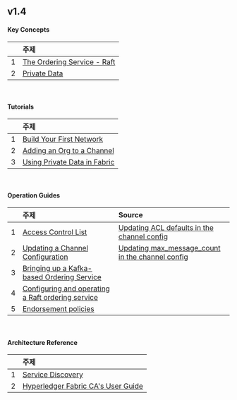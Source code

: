 ## v1.4

#### Key Concepts

|      | 주제                                                         |
| :--: | :----------------------------------------------------------- |
|  1   | [The Ordering Service - Raft](/prv/v1.4/doc/key_concept/raft.md) |
|  2   | [Private Data](/prv/v1.4/doc/key_concept/private_data.md)    |

<br>

#### Tutorials

|      | 주제                                                         |
| :--: | :----------------------------------------------------------- |
|  1   | [Build Your First Network](/prv/v1.4/doc/tutorials/build_your_first_network.md) |
|  2   | [Adding an Org to a Channel](/prv/v1.4/doc/tutorials/add_org_to_channel.md) |
|  3   | [Using Private Data in Fabric](/prv/v1.4/doc/tutorials/using_private_data_in_fabric.md) |

<br>

#### Operation Guides

|      | 주제                                                         | Source                                                       |
| :--: | :----------------------------------------------------------- | :----------------------------------------------------------- |
|  1   | [Access Control List](/prv/v1.4/doc/op_guides/access_control_list.md) | [Updating ACL defaults in the channel config](/prv/v1.4/doc/op_guides/updating_acl_defaults_in_the_channel_config.md) |
|  2   | [Updating a Channel Configuration](/prv/v1.4/doc/op_guides/updating_a_channel_configuration.md) | [Updating max_message_count in the channel config](/prv/v1.4/doc/op_guides/updating_max_message_count.md) |
|  3   | [Bringing up a Kafka-based Ordering Service](/prv/v1.4/doc/op_guides/kafka_service.md) |                                                              |
|  4   | [Configuring and operating a Raft ordering service](/prv/v1.4/doc/op_guides/raft_service.md) |                                                              |
|  5   | [Endorsement policies](/prv/v1.4/doc/op_guides/endorsement_policies.md) |                                                              |

<br>

#### Architecture Reference

|      | 주제                                                         |
| :--: | :----------------------------------------------------------- |
|  1   | [Service Discovery](/prv/v1.4/doc/archi_ref/service_discovery.md) |
|  2   | [Hyperledger Fabric CA's User Guide](/prv/v1.4/doc/archi_ref/ca_user_guide.md) |

<br>
<br>
